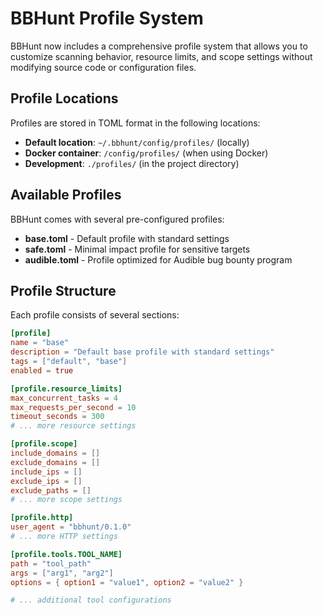 # BBHunt Profile System

BBHunt now includes a comprehensive profile system that allows you to customize scanning behavior, resource limits, and scope settings without modifying source code or configuration files.

## Profile Locations

Profiles are stored in TOML format in the following locations:

- **Default location**: `~/.bbhunt/config/profiles/` (locally)
- **Docker container**: `/config/profiles/` (when using Docker)
- **Development**: `./profiles/` (in the project directory)

## Available Profiles

BBHunt comes with several pre-configured profiles:

- **base.toml** - Default profile with standard settings
- **safe.toml** - Minimal impact profile for sensitive targets
- **audible.toml** - Profile optimized for Audible bug bounty program

## Profile Structure

Each profile consists of several sections:

```toml
[profile]
name = "base"
description = "Default base profile with standard settings"
tags = ["default", "base"]
enabled = true

[profile.resource_limits]
max_concurrent_tasks = 4
max_requests_per_second = 10
timeout_seconds = 300
# ... more resource settings

[profile.scope]
include_domains = []
exclude_domains = []
include_ips = []
exclude_ips = []
exclude_paths = []
# ... more scope settings

[profile.http]
user_agent = "bbhunt/0.1.0"
# ... more HTTP settings

[profile.tools.TOOL_NAME]
path = "tool_path"
args = ["arg1", "arg2"]
options = { option1 = "value1", option2 = "value2" }

# ... additional tool configurations